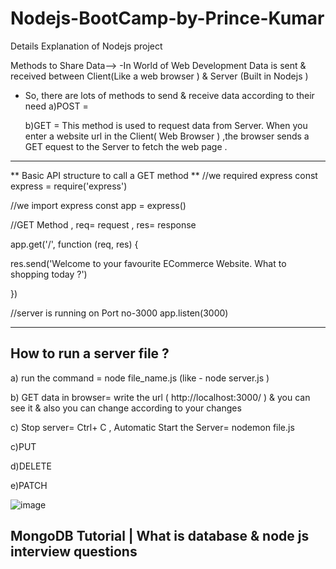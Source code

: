 # Nodejs-BootCamp-by-Prince-Kumar
Details Explanation of Nodejs project



Methods to Share Data-->
-In World of Web Development Data is sent & received between Client(Like a web browser ) & Server (Built in Nodejs )
- So, there are lots of methods to send & receive data according to their need
  a)POST =
  
  b)GET = This method is used to request data from Server.  When you enter a website url in the Client( Web Browser ) ,the browser sends a GET equest to the Server to fetch the web page .

------------------------------------------------------------------------
** Basic API structure to call a GET method  **
//we required express
const express = require('express')

//we import express
const app = express()

//GET Method , req= request , res= response 

app.get('/', function (req, res) {

  res.send('Welcome to your favourite ECommerce Website. What to shopping today ?')
  
})

//server is running on Port no-3000
app.listen(3000)

-----------------------------------------------------------------------------------

## How to run a server file ? ##
a) run the command = node file_name.js (like - node server.js )

b) GET data in browser= write the url  ( http://localhost:3000/ ) & you can see it  & also you can change according to your changes

c) Stop server= Ctrl+ C , Automatic Start the Server= nodemon file.js 



  c)PUT

  d)DELETE

  e)PATCH
  
![image](https://github.com/user-attachments/assets/edd0751c-03d7-48e7-8dc4-ed02d2ddd39a)


## MongoDB Tutorial | What is database & node js interview questions ##





